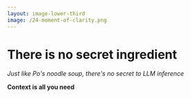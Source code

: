 ```yaml
---
layout: image-lower-third
image: /24-moment-of-clarity.png
---
```


# There is no secret ingredient

*Just like Po's noodle soup, there's no secret to LLM inference*

**Context is all you need**

<!--

**Speaker Notes:**
Main message: The revelation that there's no secret ingredient - just like in Kung Fu Panda

- No secret ingredient
- Just context
- Simple truth

*Transition: Thank you, and I'm happy to take your questions.*

...

Just like Po discovered with his father's noodle soup, there is no secret ingredient to effective LLM inference. No magic prompts, no hidden techniques, no special sauce. The power has always been in something much simpler and more fundamental: context. When you provide the right context - the right information at the right time in the right format - LLMs work beautifully. When you don't, they struggle. It's not about finding the secret; it's about mastering the fundamentals. Context is all you need.

-->
